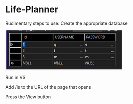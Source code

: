 # Life-Planner

Rudimentary steps to use:
Create the appropriate database 

![db](_DB_Used.png)

Run in VS

Add /ls to the URL of the page that opens

Press the View button

